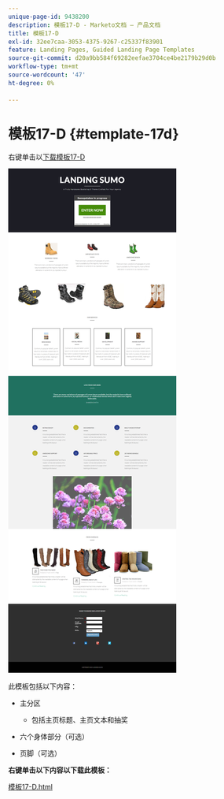 ```yaml
---
unique-page-id: 9438200
description: 模板17-D - Marketo文档 — 产品文档
title: 模板17-D
exl-id: 32ee7caa-3053-4375-9267-c25337f83901
feature: Landing Pages, Guided Landing Page Templates
source-git-commit: d20a9bb584f69282eefae3704ce4be2179b29d0b
workflow-type: tm+mt
source-wordcount: '47'
ht-degree: 0%

---
```


# 模板17-D {#template-17d}

右键单击以[下载模板17-D](https://experienceleague.adobe.com/landing/marketo/lp-templates/template-17d.html)

![](assets/image2015-8-17-17-3a22-3a19.png)

此模板包括以下内容：

* 主分区

   * 包括主页标题、主页文本和抽奖

* 六个身体部分（可选）
* 页脚（可选）

**右键单击以下内容以下载此模板：**

[模板17-D.html](https://experienceleague.adobe.com/landing/marketo/lp-templates/template-17d.html)
